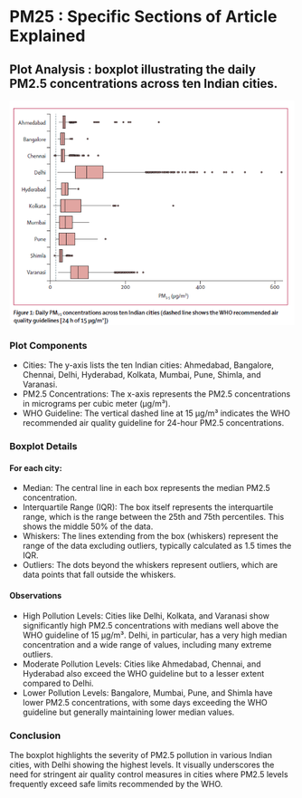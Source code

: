 # PM25 : Specific Sections of Article Explained

## Plot Analysis :  boxplot illustrating the daily PM2.5 concentrations across ten Indian cities.

![Image](output.png)

### Plot Components
- Cities: The y-axis lists the ten Indian cities: Ahmedabad, Bangalore, Chennai, Delhi, Hyderabad, Kolkata, Mumbai, Pune, Shimla, and Varanasi.
- PM2.5 Concentrations: The x-axis represents the PM2.5 concentrations in micrograms per cubic meter (µg/m³).
- WHO Guideline: The vertical dashed line at 15 µg/m³ indicates the WHO recommended air quality guideline for 24-hour PM2.5 concentrations.

### Boxplot Details
#### For each city:
- Median: The central line in each box represents the median PM2.5 concentration.
- Interquartile Range (IQR): The box itself represents the interquartile range, which is the range between the 25th and 75th percentiles. This shows the middle 50% of the data.
- Whiskers: The lines extending from the box (whiskers) represent the range of the data excluding outliers, typically calculated as 1.5 times the IQR.
- Outliers: The dots beyond the whiskers represent outliers, which are data points that fall outside the whiskers.

#### Observations
- High Pollution Levels: Cities like Delhi, Kolkata, and Varanasi show significantly high PM2.5 concentrations with medians well above the WHO guideline of 15 µg/m³. Delhi, in particular, has a very high median concentration and a wide range of values, including many extreme outliers.
- Moderate Pollution Levels: Cities like Ahmedabad, Chennai, and Hyderabad also exceed the WHO guideline but to a lesser extent compared to Delhi.
- Lower Pollution Levels: Bangalore, Mumbai, Pune, and Shimla have lower PM2.5 concentrations, with some days exceeding the WHO guideline but generally maintaining lower median values.

### Conclusion
The boxplot highlights the severity of PM2.5 pollution in various Indian cities, with Delhi showing the highest levels. It visually underscores the need for stringent air quality control measures in cities where PM2.5 levels frequently exceed safe limits recommended by the WHO.
